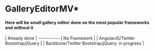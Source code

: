<h1>GalleryEditorMV*</h1>
<h4>Here will be small gallery editor done on the most popular frameworks and without it</h4>
| Already done |
-----------
| No Framework |
| AngularJS/Twitter Bootstrap/jQuery |
| Backbone/Twitter Bootstrap/jQuery: in progress |
